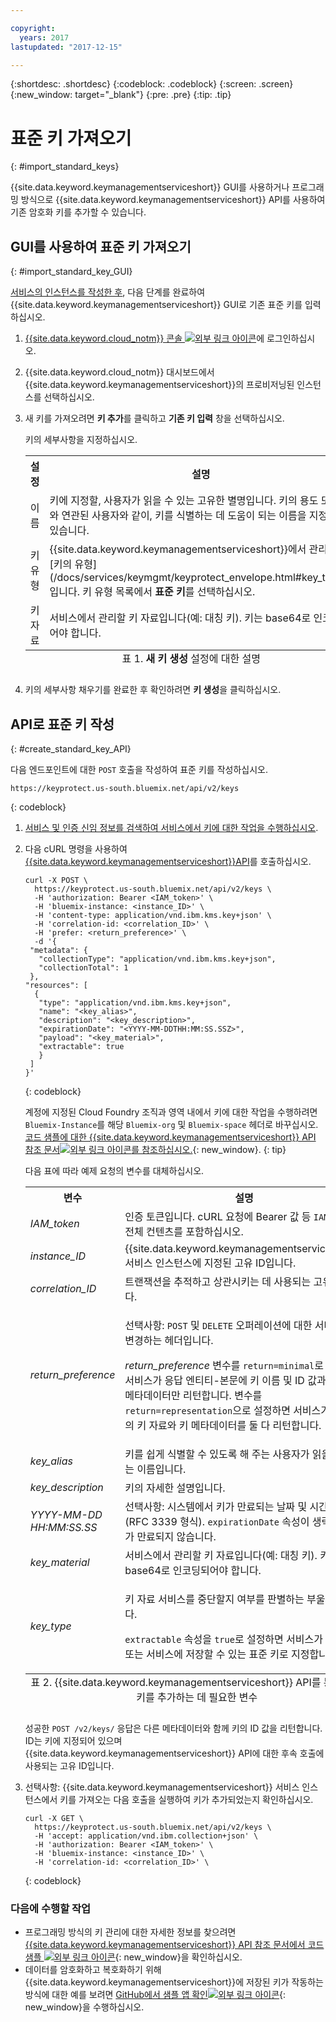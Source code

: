 ```yaml
---

copyright:
  years: 2017
lastupdated: "2017-12-15"

---
```


{:shortdesc: .shortdesc}
{:codeblock: .codeblock}
{:screen: .screen}
{:new_window: target="_blank"}
{:pre: .pre}
{:tip: .tip}

# 표준 키 가져오기
{: #import_standard_keys}

{{site.data.keyword.keymanagementserviceshort}} GUI를 사용하거나 프로그래밍 방식으로 {{site.data.keyword.keymanagementserviceshort}} API를 사용하여 기존 암호화 키를 추가할 수 있습니다.

## GUI를 사용하여 표준 키 가져오기
{: #import_standard_key_GUI}

[서비스의 인스턴스를 작성한 후](/docs/services/keymgmt/keyprotect_provision.html), 다음 단계를 완료하여 {{site.data.keyword.keymanagementserviceshort}} GUI로 기존 표준 키를 입력하십시오.

1. [{{site.data.keyword.cloud_notm}} 콘솔 ![외부 링크 아이콘](../../icons/launch-glyph.svg "외부 링크 아이콘")](https://console.bluemix.net/)에 로그인하십시오.
2. {{site.data.keyword.cloud_notm}} 대시보드에서 {{site.data.keyword.keymanagementserviceshort}}의 프로비저닝된 인스턴스를 선택하십시오.
2. 새 키를 가져오려면 **키 추가**를 클릭하고 **기존 키 입력** 창을 선택하십시오.

    키의 세부사항을 지정하십시오.

    <table>
      <tr>
        <th>설정</th>
        <th>설명</th>
      </tr>
      <tr>
        <td>이름</td>
        <td>키에 지정할, 사용자가 읽을 수 있는 고유한 별명입니다. 키의 용도 또는 키와 연관된 사용자와 같이, 키를 식별하는 데 도움이 되는 이름을 지정할 수 있습니다.</td>
      </tr>
      <tr>
        <td>키 유형</td>
        <td>{{site.data.keyword.keymanagementserviceshort}}에서 관리할 [키의 유형](/docs/services/keymgmt/keyprotect_envelope.html#key_types)입니다. 키 유형 목록에서 <b>표준 키</b>를 선택하십시오.</td>
      </tr>
      <tr>
        <td>키 자료</td>
        <td>서비스에서 관리할 키 자료입니다(예: 대칭 키). 키는 base64로 인코딩되어야 합니다.</td>
      </tr>
      <caption style="caption-side:bottom;">표 1. <b>새 키 생성</b> 설정에 대한 설명</caption>
    </table>

3. 키의 세부사항 채우기를 완료한 후 확인하려면 **키 생성**을 클릭하십시오. 

## API로 표준 키 작성
{: #create_standard_key_API}

다음 엔드포인트에 대한 `POST` 호출을 작성하여 표준 키를 작성하십시오.

```
https://keyprotect.us-south.bluemix.net/api/v2/keys
```
{: codeblock}

1. [서비스 및 인증 신임 정보를 검색하여 서비스에서 키에 대한 작업을 수행하십시오](/docs/services/keymgmt/keyprotect_authentication.html).

2. 다음 cURL 명령을 사용하여
[{{site.data.keyword.keymanagementserviceshort}}API](https://console.ng.bluemix.net/apidocs/639)를 호출하십시오.

    ```cURL
    curl -X POST \
      https://keyprotect.us-south.bluemix.net/api/v2/keys \
      -H 'authorization: Bearer <IAM_token>' \
      -H 'bluemix-instance: <instance_ID>' \
      -H 'content-type: application/vnd.ibm.kms.key+json' \
      -H 'correlation-id: <correlation_ID>' \
      -H 'prefer: <return_preference>' \
      -d '{
     "metadata": {
       "collectionType": "application/vnd.ibm.kms.key+json",
       "collectionTotal": 1
     },
    "resources": [
      {
       "type": "application/vnd.ibm.kms.key+json",
       "name": "<key_alias>",
       "description": "<key_description>",
       "expirationDate": "<YYYY-MM-DDTHH:MM:SS.SSZ>",
       "payload": "<key_material>",
       "extractable": true
       }
     ]
    }'
    ```
    {: codeblock}

    계정에 지정된 Cloud Foundry 조직과 영역 내에서 키에 대한 작업을 수행하려면 `Bluemix-Instance`를 해당 `Bluemix-org` 및 `Bluemix-space` 헤더로 바꾸십시오. [코드 샘플에 대한 {{site.data.keyword.keymanagementserviceshort}} API 참조 문서![외부 링크 아이콘](../../icons/launch-glyph.svg "외부 링크 아이콘")를 참조하십시오.](https://console.ng.bluemix.net/apidocs/639){: new_window}.
    {: tip}

    다음 표에 따라 예제 요청의 변수를 대체하십시오.
    <table>
      <tr>
        <th>변수</th>
        <th>설명</th>
      </tr>
      <tr>
        <td><em>IAM_token</em></td>
        <td>인증 토큰입니다. cURL 요청에 Bearer 값 등 <code>IAM</code> 토큰의 전체 컨텐츠를 포함하십시오.</td>
      </tr>
      <tr>
        <td><em>instance_ID</em></td>
        <td>{{site.data.keyword.keymanagementserviceshort}} 서비스 인스턴스에 지정된 고유 ID입니다.</td>
      </tr>
      <tr>
        <td><em>correlation_ID</em></td>
        <td>트랜잭션을 추적하고 상관시키는 데 사용되는 고유 ID입니다.</td>
      </tr>
      <tr>
        <td><em>return_preference</em></td>
        <td><p>선택사항: <code>POST</code> 및 <code>DELETE</code> 오퍼레이션에 대한 서버 작동을 변경하는 헤더입니다.</p><p><em>return_preference</em> 변수를 <code>return=minimal</code>로 설정하면 서비스가 응답 엔티티-본문에 키 이름 및 ID 값과 같은 키 메타데이터만 리턴합니다. 변수를 <code>return=representation</code>으로 설정하면 서비스가 표준 키의 키 자료와 키 메타데이터를 둘 다 리턴합니다.</p></td>
      </tr>
      <tr>
        <td><em>key_alias</em></td>
        <td>키를 쉽게 식별할 수 있도록 해 주는 사용자가 읽을 수 있는 이름입니다.</td>
      </tr>
      <tr>
        <td><em>key_description</em></td>
        <td>키의 자세한 설명입니다.</td>
      </tr>
      <tr>
        <td><em>YYYY-MM-DD</em><br><em>HH:MM:SS.SS</em></td>
        <td>선택사항: 시스템에서 키가 만료되는 날짜 및 시간입니다(RFC 3339 형식). <code>expirationDate</code> 속성이 생략되면 키가 만료되지 않습니다. </td>
      </tr>
      <tr>
        <td><em>key_material</em></td>
        <td>서비스에서 관리할 키 자료입니다(예: 대칭 키). 키는 base64로 인코딩되어야 합니다.</td>
      </tr>
      <tr>
        <td><em>key_type</em></td>
        <td>
          <p>키 자료 서비스를 중단할지 여부를 판별하는 부울 값입니다.</p>
          <p><code>extractable</code> 속성을 <code>true</code>로 설정하면 서비스가 키를 앱 또는 서비스에 저장할 수 있는 표준 키로 지정합니다.</p>
        </td>
      </tr>
        <caption style="caption-side:bottom;">표 2. {{site.data.keyword.keymanagementserviceshort}} API를 통해 표준 키를 추가하는 데 필요한 변수</caption>
    </table>

    성공한 `POST /v2/keys/` 응답은 다른 메타데이터와 함께 키의 ID 값을 리턴합니다. ID는 키에 지정되어 있으며 {{site.data.keyword.keymanagementserviceshort}} API에 대한 후속 호출에 사용되는 고유 ID입니다.

3. 선택사항: {{site.data.keyword.keymanagementserviceshort}} 서비스 인스턴스에서 키를 가져오는 다음 호출을 실행하여 키가 추가되었는지 확인하십시오.

    ```cURL
    curl -X GET \
      https://keyprotect.us-south.bluemix.net/api/v2/keys \
      -H 'accept: application/vnd.ibm.collection+json' \
      -H 'authorization: Bearer <IAM_token>' \
      -H 'bluemix-instance: <instance_ID>' \
      -H 'correlation-id: <correlation_ID>' \
    ```
    {: codeblock}


### 다음에 수행할 작업

- 프로그래밍 방식의 키 관리에 대한 자세한 정보를 찾으려면 [{{site.data.keyword.keymanagementserviceshort}} API 참조 문서에서 코드 샘플 ![외부 링크 아이콘](../../icons/launch-glyph.svg "외부 링크 아이콘")](https://console.ng.bluemix.net/apidocs/639){: new_window}을 확인하십시오.
- 데이터를 암호화하고 복호화하기 위해 {{site.data.keyword.keymanagementserviceshort}}에 저장된 키가 작동하는 방식에 대한 예를 보려면 [GitHub에서 샘플 앱 확인![외부 링크 아이콘](../../icons/launch-glyph.svg "외부 링크 아이콘")](https://github.com/IBM-Bluemix/key-protect-helloworld-python){: new_window}을 수행하십시오.
